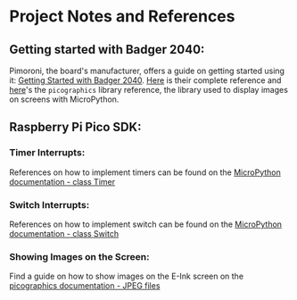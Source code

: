 # Project Notes and References

## Getting started with Badger 2040:
Pimoroni, the board's manufacturer, offers a guide on getting started using it: [Getting Started with Badger 2040](https://learn.pimoroni.com/article/getting-started-with-badger-2040). [Here](https://github.com/pimoroni/badger2040/blob/main/docs/reference.md) is their complete reference and [here](https://github.com/pimoroni/pimoroni-pico/tree/main/micropython/modules/picographics)'s the `picographics` library reference, the library used to display images on screens with MicroPython.

## Raspberry Pi Pico SDK: 

### Timer Interrupts: 
References on how to implement timers can be found on the [MicroPython documentation - class Timer](https://docs.micropython.org/en/latest/library/machine.Timer.html#machine.Timer)

### Switch Interrupts: 
References on how to implement switch can be found on the [MicroPython documentation - class Switch](https://docs.micropython.org/en/latest/library/pyb.Switch.html)

### Showing Images on the Screen:
Find a guide on how to show images on the E-Ink screen on the [picographics documentation - JPEG files](https://github.com/pimoroni/pimoroni-pico/tree/main/micropython/modules/picographics#jpeg-files) 

